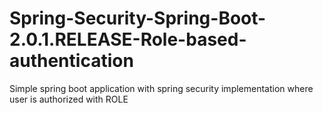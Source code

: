 # Spring-Security-Spring-Boot-2.0.1.RELEASE-Role-based-authentication
Simple spring boot application with spring security implementation where user is authorized with ROLE

